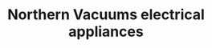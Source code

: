---
title: "Northern Vacuums electrical appliances"
url: /carlisle/northern-vacuums-electrical-appliances/
shop: electronics
---